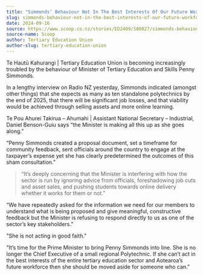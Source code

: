 ```yaml
---
title: "Simmonds’ Behaviour Not In The Best Interests Of Our Future Workforce"
slug: simmonds-behaviour-not-in-the-best-interests-of-our-future-workforce
date: 2024-09-16
source: https://www.scoop.co.nz/stories/ED2409/S00027/simmonds-behaviour-not-in-the-best-interests-of-our-future-workforce.htm
source-name: Scoop
author: Tertiary Education Union
author-slug: tertiary-education-union
---
```


<p>Te Hautū Kahurangi | Tertiary Education Union is
becoming increasingly troubled by the behaviour of Minister
of Tertiary Education and Skills Penny Simmonds.</p>

<p>In a
lengthy interview on Radio NZ yesterday, Simmonds indicated
(amongst other things) that she expects as many as ten
standalone polytechnics by the end of 2025, that there will
be significant job losses, and that viability would be
achieved through selling assets and more online
learning.</p>

<p>Te Pou Ahurei Takirua – Ahumahi |
Assistant National Secretary – Industrial, Daniel
Benson-Guiu says “the Minister is making all this up as
she goes along.”</p>

<p>“Penny Simmonds created a
proposal document, set a timeframe for community feedback,
sent officials around the country to engage at the
taxpayer’s expense yet she has clearly predetermined the
outcomes of this sham
consultation.”</p><blockquote><p>“It’s deeply
concerning that the Minister is interfering with how the
sector is run by ignoring advice from officials,
foreshadowing job cuts and asset sales, and pushing students
towards online delivery whether it works for them or
not.”</p></blockquote>

<p>“We have repeatedly asked for
the information we need for our members to understand what
is being proposed and give meaningful, constructive feedback
but the Minister is refusing to respond directly to us as
one of the sector’s key stakeholders.”</p>

<p>"She is not
acting in good faith."</p>

<p>"It’s time for the Prime
Minister to bring Penny Simmonds into line. She is no longer
the Chief Executive of a small regional Polytechnic. If she
can’t act in the best interests of the entire tertiary
education sector and Aotearoa’s future workforce then she
should be moved aside for someone who
can.”</p>

